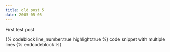 ```yaml
---
title: old post 5
date: 2005-05-05
---
```

First test post

{% codeblock line_number:true highlight:true %}
code snippet
with
multiple
lines
{% endcodeblock %}
